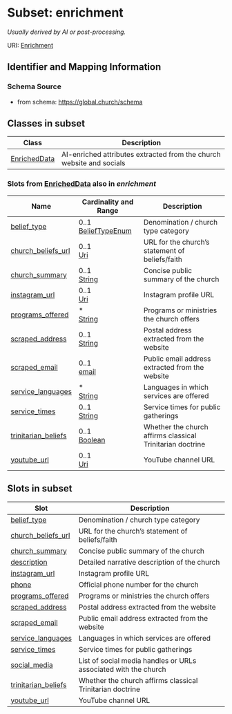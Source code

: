 # Subset: enrichment 


_Usually derived by AI or post-processing._



URI: [Enrichment](Enrichment.md)



## Identifier and Mapping Information






### Schema Source


* from schema: https://global.church/schema














        








        


        


        



        






        








        




        






        

        


        

        


        




        





        






## Classes in subset

| Class | Description |
| --- | --- |
| [EnrichedData](EnrichedData.md) | AI-enriched attributes extracted from the church website and socials |


### Slots from [EnrichedData](EnrichedData.md) also in _enrichment_

| Name | Cardinality and Range | Description |
| ---  | ---  | --- |
| [belief_type](belief_type.md) | 0..1 <br/> [BeliefTypeEnum](BeliefTypeEnum.md) | Denomination / church type category  |
| [church_beliefs_url](church_beliefs_url.md) | 0..1 <br/> [Uri](Uri.md) | URL for the church’s statement of beliefs/faith  |
| [church_summary](church_summary.md) | 0..1 <br/> [String](String.md) | Concise public summary of the church  |
| [instagram_url](instagram_url.md) | 0..1 <br/> [Uri](Uri.md) | Instagram profile URL  |
| [programs_offered](programs_offered.md) | * <br/> [String](String.md) | Programs or ministries the church offers  |
| [scraped_address](scraped_address.md) | 0..1 <br/> [String](String.md) | Postal address extracted from the website  |
| [scraped_email](scraped_email.md) | 0..1 <br/> [email](email.md) | Public email address extracted from the website  |
| [service_languages](service_languages.md) | * <br/> [String](String.md) | Languages in which services are offered  |
| [service_times](service_times.md) | 0..1 <br/> [String](String.md) | Service times for public gatherings  |
| [trinitarian_beliefs](trinitarian_beliefs.md) | 0..1 <br/> [Boolean](Boolean.md) | Whether the church affirms classical Trinitarian doctrine  |
| [youtube_url](youtube_url.md) | 0..1 <br/> [Uri](Uri.md) | YouTube channel URL  |




## Slots in subset

| Slot | Description |
| --- | --- |
| [belief_type](belief_type.md) | Denomination / church type category |
| [church_beliefs_url](church_beliefs_url.md) | URL for the church’s statement of beliefs/faith |
| [church_summary](church_summary.md) | Concise public summary of the church |
| [description](description.md) | Detailed narrative description of the church |
| [instagram_url](instagram_url.md) | Instagram profile URL |
| [phone](phone.md) | Official phone number for the church |
| [programs_offered](programs_offered.md) | Programs or ministries the church offers |
| [scraped_address](scraped_address.md) | Postal address extracted from the website |
| [scraped_email](scraped_email.md) | Public email address extracted from the website |
| [service_languages](service_languages.md) | Languages in which services are offered |
| [service_times](service_times.md) | Service times for public gatherings |
| [social_media](social_media.md) | List of social media handles or URLs associated with the church |
| [trinitarian_beliefs](trinitarian_beliefs.md) | Whether the church affirms classical Trinitarian doctrine |
| [youtube_url](youtube_url.md) | YouTube channel URL |



